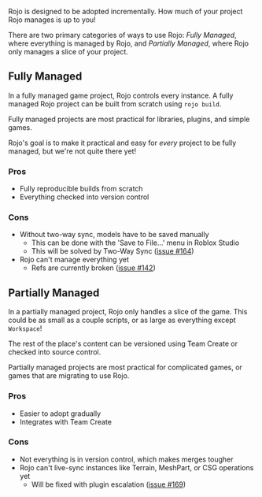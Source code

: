 Rojo is designed to be adopted incrementally. How much of your project Rojo manages is up to you!

There are two primary categories of ways to use Rojo: *Fully Managed*, where everything is managed by Rojo, and *Partially Managed*, where Rojo only manages a slice of your project.

## Fully Managed
In a fully managed game project, Rojo controls every instance. A fully managed Rojo project can be built from scratch using `rojo build`.

Fully managed projects are most practical for libraries, plugins, and simple games.

Rojo's goal is to make it practical and easy for _every_ project to be fully managed, but we're not quite there yet!

### Pros
* Fully reproducible builds from scratch
* Everything checked into version control

### Cons
* Without two-way sync, models have to be saved manually
    * This can be done with the 'Save to File...' menu in Roblox Studio
    * This will be solved by Two-Way Sync ([issue #164](https://github.com/LPGhatguy/rojo/issues/164))
* Rojo can't manage everything yet
    * Refs are currently broken ([issue #142](https://github.com/LPGhatguy/rojo/issues/142))

## Partially Managed
In a partially managed project, Rojo only handles a slice of the game. This could be as small as a couple scripts, or as large as everything except `Workspace`!

The rest of the place's content can be versioned using Team Create or checked into source control.

Partially managed projects are most practical for complicated games, or games that are migrating to use Rojo.

### Pros
* Easier to adopt gradually
* Integrates with Team Create

### Cons
* Not everything is in version control, which makes merges tougher
* Rojo can't live-sync instances like Terrain, MeshPart, or CSG operations yet
    * Will be fixed with plugin escalation ([issue #169](https://github.com/LPGhatguy/rojo/issues/169))